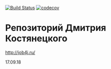 [![Build Status](https://travis-ci.org/DmitriyKostyanetsky/job4j.svg?branch=master)](https://travis-ci.org/DmitriyKostyanetsky/job4j)
[![codecov](https://codecov.io/gh/DmitriyKostyanetsky/job4j/branch/master/graph/badge.svg)](https://codecov.io/gh/DmitriyKostyanetsky/job4j)

# Репозиторий Дмитрия Костянецкого

http://job4j.ru/


17.09.18
